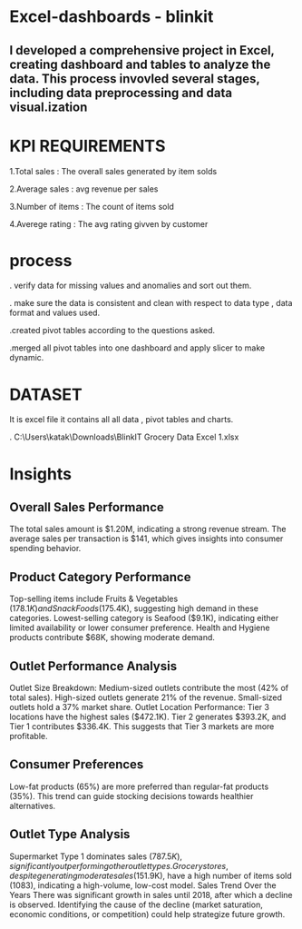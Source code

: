 # Excel-dashboards - blinkit
## I developed a comprehensive project in Excel, creating dashboard and tables to analyze the data. This process invovled several stages, including data preprocessing and data visual.ization

# KPI REQUIREMENTS
  1.Total sales : The overall sales generated by item solds
  
   2.Average sales : avg revenue per sales
   
   3.Number of items : The count of items sold
   
   4.Averege rating : The avg rating givven by customer

  # process

  . verify data for missing values and anomalies and sort out them.

  . make sure the data is consistent and clean with respect to data type , data format and values used.

  .created pivot tables according to the questions asked.

  .merged all pivot tables into one dashboard and apply slicer to make dynamic.

  # DATASET
It is excel file it contains all all data , pivot tables and charts.

. C:\Users\katak\Downloads\BlinkIT Grocery Data Excel 1.xlsx
 

# Insights

## Overall Sales Performance

The total sales amount is $1.20M, indicating a strong revenue stream.
The average sales per transaction is $141, which gives insights into consumer spending behavior.

## Product Category Performance

Top-selling items include Fruits & Vegetables ($178.1K) and Snack Foods ($175.4K), suggesting high demand in these categories.
Lowest-selling category is Seafood ($9.1K), indicating either limited availability or lower consumer preference.
Health and Hygiene products contribute $68K, showing moderate demand.

 ## Outlet Performance Analysis
 
Outlet Size Breakdown:
Medium-sized outlets contribute the most (42% of total sales).
High-sized outlets generate 21% of the revenue.
Small-sized outlets hold a 37% market share.
Outlet Location Performance:
Tier 3 locations have the highest sales ($472.1K).
Tier 2 generates $393.2K, and Tier 1 contributes $336.4K.
This suggests that Tier 3 markets are more profitable.

## Consumer Preferences

Low-fat products (65%) are more preferred than regular-fat products (35%).
This trend can guide stocking decisions towards healthier alternatives.

## Outlet Type Analysis

Supermarket Type 1 dominates sales ($787.5K), significantly outperforming other outlet types.
Grocery stores, despite generating moderate sales ($151.9K), have a high number of items sold (1083), indicating a high-volume, low-cost model.
Sales Trend Over the Years
There was significant growth in sales until 2018, after which a decline is observed.
Identifying the cause of the decline (market saturation, economic conditions, or competition) could help strategize future growth.

